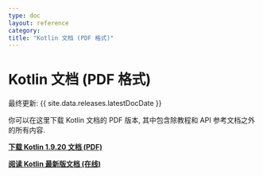 ```yaml
---
type: doc
layout: reference
category:
title: "Kotlin 文档 (PDF 格式)"
---
```


# Kotlin 文档 (PDF 格式)

最终更新: {{ site.data.releases.latestDocDate }}

你可以在这里下载 Kotlin 文档的 PDF 版本, 其中包含除教程和 API 参考文档之外的所有内容.

**[下载 Kotlin 1.9.20 文档 (PDF)](https://kotlinlang.org/docs/kotlin-reference.pdf)**

**[阅读 Kotlin 最新版文档 (在线)](index.html)**
